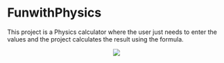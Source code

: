 # FunwithPhysics

This project is a Physics calculator where the user just needs to enter the values and the project calculates the result using the formula.

<p align="center">
  <img src="https://zephyrnet.com/wp-content/uploads/2020/07/watch-as-albert-einstein-explains-his-famous-formula-emcc2b2.jpg width="25%">
  <img src="https://encrypted-tbn0.gstatic.com/images?q=tbn:ANd9GcQInieg7Uzh88Xx9xdD6J1gjb931P_uYBjQyw&usqp=CAU" width="25%>                                                                                                                                      

